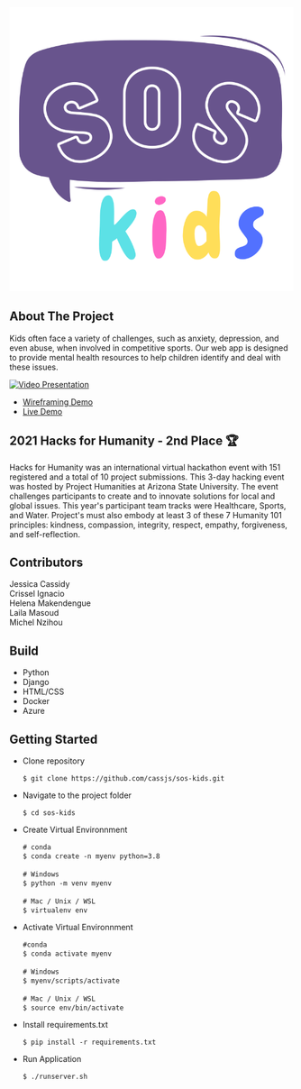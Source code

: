 ![](soskids/static/images/sos-kids.svg)

## About The Project
Kids often face a variety of challenges, such as anxiety, depression, and even abuse, when involved in competitive sports. Our web app is designed to provide mental health resources to help children identify and deal with these issues. 

[![Video Presentation](https://img.youtube.com/vi/EaGMZrA5UK4/0.jpg)](https://www.youtube.com/watch?v=EaGMZrA5UK4)

- [Wireframing Demo](https://www.figma.com/proto/SslVS2dDl2DB8dhJIJI6eI/Hacks-for-Humanity?page-id=0%3A1&node-id=78%3A2&viewport=241%2C48%2C0.09&scaling=scale-down&starting-point-node-id=2%3A2)
- [Live Demo](https://sos-kids.azurewebsites.net/)

## 2021 Hacks for Humanity - 2nd Place 🏆
Hacks for Humanity was an international virtual hackathon event with 151 registered and a total of 10 project submissions. This 3-day hacking event was hosted by Project Humanities at Arizona State University. The event challenges participants to create and to innovate solutions for local and global issues. This year's participant team tracks were Healthcare, Sports, and Water. Project's must also embody at least 3 of these 7 Humanity 101 principles: kindness, compassion, integrity, respect, empathy, forgiveness, and self-reflection.

## Contributors
Jessica Cassidy \
Crissel Ignacio \
Helena Makendengue \
Laila Masoud \
Michel Nzihou 

## Build
- Python
- Django
- HTML/CSS
- Docker
- Azure

## **Getting Started**
* Clone repository

      $ git clone https://github.com/cassjs/sos-kids.git
    
* Navigate to the project folder

      $ cd sos-kids
      
* Create Virtual Environnment

      # conda
      $ conda create -n myenv python=3.8
      
      # Windows
      $ python -m venv myenv
      
      # Mac / Unix / WSL
      $ virtualenv env

* Activate Virtual Environnment

      #conda
      $ conda activate myenv
      
      # Windows
      $ myenv/scripts/activate
      
      # Mac / Unix / WSL
      $ source env/bin/activate
      
* Install requirements.txt

      $ pip install -r requirements.txt
      
* Run Application

      $ ./runserver.sh
